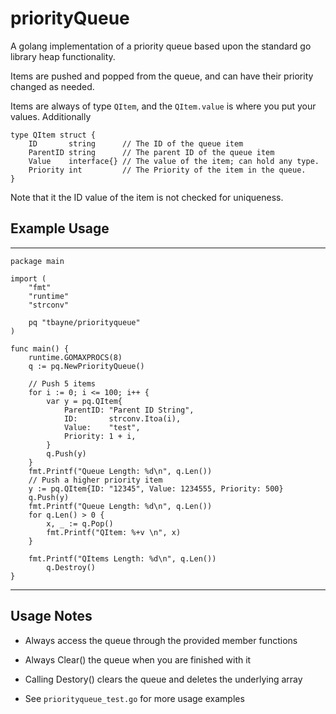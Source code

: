 # priorityQueue
A golang implementation of a priority queue based upon the standard 
go library heap functionality.

Items are pushed and popped from the queue, and can have their 
priority changed as needed.

Items are always of type `QItem`, and the `QItem.value` is where
you put your values.  Additionally

```
type QItem struct {
	ID       string      // The ID of the queue item
	ParentID string      // The parent ID of the queue item
	Value    interface{} // The value of the item; can hold any type.
	Priority int         // The Priority of the item in the queue.
}
``` 

Note that it the ID value of the item is not checked for uniqueness.

## Example Usage
---
```
package main

import (
	"fmt"
	"runtime"
	"strconv"

	pq "tbayne/priorityqueue"
)

func main() {
	runtime.GOMAXPROCS(8)
	q := pq.NewPriorityQueue()

	// Push 5 items
	for i := 0; i <= 100; i++ {
		var y = pq.QItem{
			ParentID: "Parent ID String",
			ID:       strconv.Itoa(i),
			Value:    "test",
			Priority: 1 + i,
		}
		q.Push(y)
	}
	fmt.Printf("Queue Length: %d\n", q.Len())
	// Push a higher priority item
	y := pq.QItem{ID: "12345", Value: 1234555, Priority: 500}
	q.Push(y)
	fmt.Printf("Queue Length: %d\n", q.Len())
	for q.Len() > 0 {
		x, _ := q.Pop()
		fmt.Printf("QItem: %+v \n", x)
	}

	fmt.Printf("QItems Length: %d\n", q.Len())
        q.Destroy()
}
```
---

## Usage Notes
* Always access the queue through the provided member functions

* Always Clear() the queue when you are finished with it

* Calling Destory() clears the queue and deletes the underlying array

* See `priorityqueue_test.go` for more usage examples
